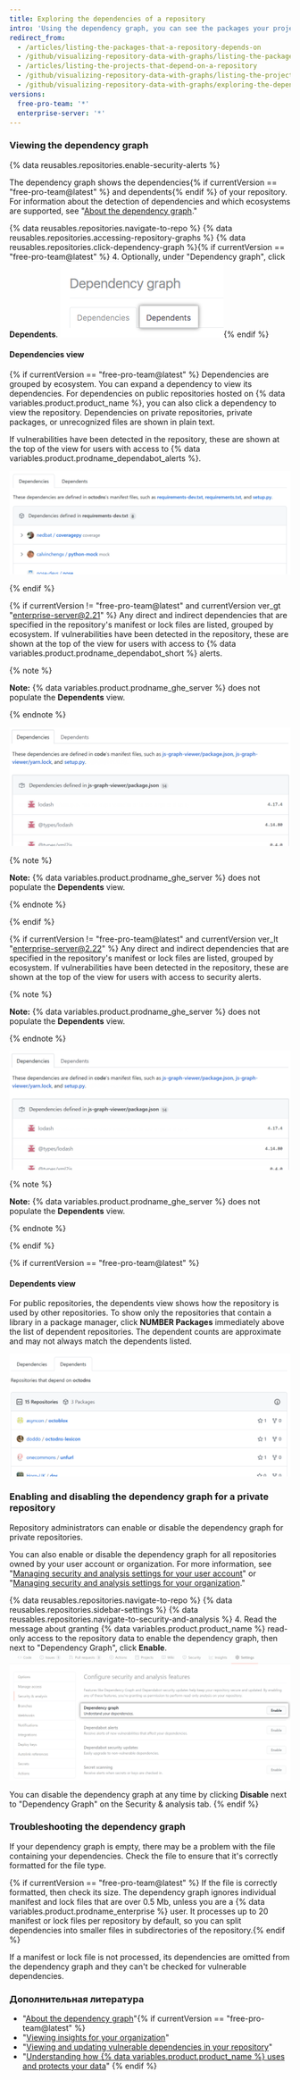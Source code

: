```yaml
---
title: Exploring the dependencies of a repository
intro: 'Using the dependency graph, you can see the packages your project depends on{% if currentVersion == "free-pro-team@latest" %} and the repositories that depend on it{% endif %}. In addition, you can see any vulnerabilities detected in its dependencies.'
redirect_from:
  - /articles/listing-the-packages-that-a-repository-depends-on
  - /github/visualizing-repository-data-with-graphs/listing-the-packages-that-a-repository-depends-on
  - /articles/listing-the-projects-that-depend-on-a-repository
  - /github/visualizing-repository-data-with-graphs/listing-the-projects-that-depend-on-a-repository
  - /github/visualizing-repository-data-with-graphs/exploring-the-dependencies-and-dependents-of-a-repository
versions:
  free-pro-team: '*'
  enterprise-server: '*'
---
```


### Viewing the dependency graph

{% data reusables.repositories.enable-security-alerts %}

The dependency graph shows the dependencies{% if currentVersion == "free-pro-team@latest" %} and dependents{% endif %} of your repository. For information about the detection of dependencies and which ecosystems are supported, see "[About the dependency graph](/github/visualizing-repository-data-with-graphs/about-the-dependency-graph)."

{% data reusables.repositories.navigate-to-repo %}
{% data reusables.repositories.accessing-repository-graphs %}
{% data reusables.repositories.click-dependency-graph %}{% if currentVersion == "free-pro-team@latest" %}
4. Optionally, under "Dependency graph", click **Dependents**. ![Dependents tab on the dependency graph page](/assets/images/help/graphs/dependency-graph-dependents-tab.png){% endif %}

#### Dependencies view

{% if currentVersion == "free-pro-team@latest" %}
Dependencies are grouped by ecosystem. You can expand a dependency to view its dependencies. For dependencies on public repositories hosted on {% data variables.product.product_name %}, you can also click a dependency to view the repository. Dependencies on private repositories, private packages, or unrecognized files are shown in plain text.

If vulnerabilities have been detected in the repository, these are shown at the top of the view for users with access to {% data variables.product.prodname_dependabot_alerts %}.

![График зависимостей](/assets/images/help/graphs/dependencies_graph.png)

{% endif %}

{% if currentVersion != "free-pro-team@latest" and currentVersion ver_gt "enterprise-server@2.21" %}
Any direct and indirect dependencies that are specified in the repository's manifest or lock files are listed, grouped by ecosystem. If vulnerabilities have been detected in the repository, these are shown at the top of the view for users with access to {% data variables.product.prodname_dependabot_short %} alerts.

{% note %}

**Note:** {% data variables.product.prodname_ghe_server %} does not populate the **Dependents** view.

{% endnote %}

![График зависимостей](/assets/images/help/graphs/dependencies_graph_server.png)

{% note %}

**Note:** {% data variables.product.prodname_ghe_server %} does not populate the **Dependents** view.

{% endnote %}

{% endif %}

{% if currentVersion != "free-pro-team@latest" and currentVersion ver_lt "enterprise-server@2.22" %}
Any direct and indirect dependencies that are specified in the repository's manifest or lock files are listed, grouped by ecosystem. If vulnerabilities have been detected in the repository, these are shown at the top of the view for users with access to security alerts.

{% note %}

**Note:** {% data variables.product.prodname_ghe_server %} does not populate the **Dependents** view.

{% endnote %}

![График зависимостей](/assets/images/help/graphs/dependencies_graph_server.png)

{% note %}

**Note:** {% data variables.product.prodname_ghe_server %} does not populate the **Dependents** view.

{% endnote %}

{% endif %}

{% if currentVersion == "free-pro-team@latest" %}
#### Dependents view

For public repositories, the dependents view shows how the repository is used by other repositories. To show only the repositories that contain a library in a package manager, click **NUMBER Packages** immediately above the list of dependent repositories. The dependent counts are approximate and may not always match the dependents listed.

![График зависимостей](/assets/images/help/graphs/dependents_graph.png)

### Enabling and disabling the dependency graph for a private repository

Repository administrators can enable or disable the dependency graph for private repositories.

You can also enable or disable the dependency graph for all repositories owned by your user account or organization. For more information, see "[Managing security and analysis settings for your user account](/github/setting-up-and-managing-your-github-user-account/managing-security-and-analysis-settings-for-your-user-account)" or "[Managing security and analysis settings for your organization](/github/setting-up-and-managing-organizations-and-teams/managing-security-and-analysis-settings-for-your-organization)."

{% data reusables.repositories.navigate-to-repo %}
{% data reusables.repositories.sidebar-settings %}
{% data reusables.repositories.navigate-to-security-and-analysis %}
4. Read the message about granting {% data variables.product.product_name %} read-only access to the repository data to enable the dependency graph, then next to "Dependency Graph", click **Enable**. !["Enable" button for the dependency graph](/assets/images/help/repository/dependency-graph-enable-button.png)

You can disable the dependency graph at any time by clicking **Disable** next to "Dependency Graph" on the Security & analysis tab.
{% endif %}

### Troubleshooting the dependency graph

If your dependency graph is empty, there may be a problem with the file containing your dependencies. Check the file to ensure that it's correctly formatted for the file type.

{% if currentVersion == "free-pro-team@latest" %}
If the file is correctly formatted, then check its size. The dependency graph ignores individual manifest and lock files that are over 0.5 Mb, unless you are a {% data variables.product.prodname_enterprise %} user. It processes up to 20 manifest or lock files per repository by default, so you can split dependencies into smaller files in subdirectories of the repository.{% endif %}

If a manifest or lock file is not processed, its dependencies are omitted from the dependency graph and they can't be checked for vulnerable dependencies.

### Дополнительная литература

- "[About the dependency graph](/github/visualizing-repository-data-with-graphs/about-the-dependency-graph)"{% if currentVersion == "free-pro-team@latest" %}
- "[Viewing insights for your organization](/github/setting-up-and-managing-organizations-and-teams/viewing-insights-for-your-organization)"
- "[Viewing and updating vulnerable dependencies in your repository](/github/managing-security-vulnerabilities/viewing-and-updating-vulnerable-dependencies-in-your-repository)"
- "[Understanding how {% data variables.product.product_name %} uses and protects your data](/github/understanding-how-github-uses-and-protects-your-data)"
{% endif %}
